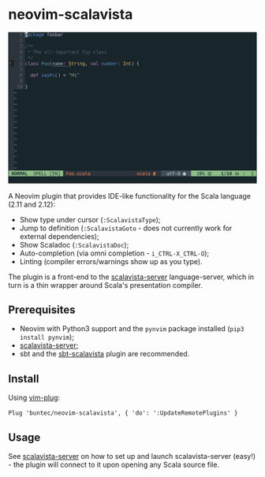 # neovim-scalavista

![](demo.gif)

A Neovim plugin that provides IDE-like functionality for the Scala language (2.11 and 2.12):

* Show type under cursor (`:ScalavistaType`);
* Jump to definition (`:ScalavistaGoto` - does not currently work for external dependencies);
* Show Scaladoc (`:ScalavistaDoc`);
* Auto-completion (via omni completion - `i_CTRL-X_CTRL-O`);
* Linting (compiler errors/warnings show up as you type).


The plugin is a front-end to the [scalavista-server](https://github.com/buntec/scalavista-server)
language-server, which in turn is a thin wrapper around Scala's presentation compiler.


## Prerequisites

* Neovim with Python3 support and the `pynvim` package installed (`pip3 install pynvim`);
* [scalavista-server](https://github.com/buntec/scalavista-server);
* sbt and the [sbt-scalavista](https://github.com/buntec/sbt-scalavista) plugin are recommended.


## Install

Using [vim-plug](https://github.com/junegunn/vim-plug):

```
Plug 'buntec/neovim-scalavista', { 'do': ':UpdateRemotePlugins' }
```


## Usage

See [scalavista-server](https://github.com/buntec/scalavista-server) on how to set up
and launch scalavista-server (easy!) - the plugin will connect to it upon opening
any Scala source file.
